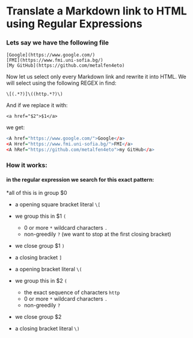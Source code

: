 # Translate a Markdown link to HTML using Regular Expressions

### Lets say we have the following file
```
[Google](https://www.google.com/)
[FMI](https://www.fmi.uni-sofia.bg/)
[My GitHub](https://github.com/metalfen4eto)
```
Now let us select only every Markdown link and rewrite it into HTML.
We will select using the following REGEX in find:
```regex
\[(.*?)]\((http.*?)\)
```
And if we replace it with:
```regex
<a href="$2">$1</a>
```
we get:
```r
<A href="https://www.google.com/">Google</a>
<A Href="https://www.fmi.uni-sofia.bg/">FMI</a>
<A hRef="https://github.com/metalfen4eto">my GitHub</a>
```

### How it works:
#### in the regular expression we search for this exact pattern:

*all of this is in group $0
- a opening square bracket literal ```\[```

- we group this in $1 ```(```
	- 0 or more ```*``` wildcard characters ```.``` 
	- non-greedily ```?``` (we want to stop at the first closing bracket)
- we close group $1 ```)```

- a closing bracket ```]```

- a opening bracket literal ```\(```

- we group this in $2 ```(```
	- the exact sequence of characters ```http```
	- 0 or more ```*``` wildcard characters ```.``` 
	- non-greedily ```?```
- we close group $2

- a closing bracket literal ```\)```